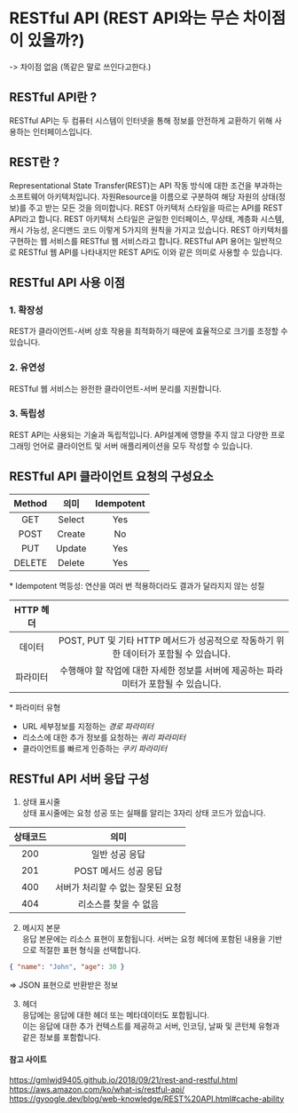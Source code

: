# RESTful API (REST API와는 무슨 차이점이 있을까?)

-> 차이점 없음 (똑같은 말로 쓰인다고한다.)

## RESTful API란 ?

RESTful API는 두 컴퓨터 시스템이 인터넷을 통해 정보를 안전하게 교환하기 위해 사용하는 인터페이스입니다.

## REST란 ?

Representational State Transfer(REST)는 API 작동 방식에 대한 조건을 부과하는 소프트웨어 아키텍처입니다.
자원Resource을 이름으로 구분하여 해당 자원의 상태(정보)를 주고 받는 모든 것을 의미합니다.
REST 아키텍처 스타일을 따르는 API를 REST API라고 합니다.
REST 아키텍처 스타일은 균일한 인터페이스, 무상태, 계층화 시스템, 캐시 가능성, 온디맨드 코드 이렇게 5가지의 원칙을 가지고 있습니다.
REST 아키텍처를 구현하는 웹 서비스를 RESTful 웹 서비스라고 합니다.
RESTful API 용어는 일반적으로 RESTful 웹 API를 나타내지만 REST API도 이와 같은 의미로 사용할 수 있습니다.

## RESTful API 사용 이점

### 1. 확장성

REST가 클라이언트-서버 상호 작용을 최적화하기 때문에 효율적으로 크기를 조정할 수 있습니다.

### 2. 유연성

RESTful 웹 서비스는 완전한 클라이언트-서버 분리를 지원합니다.

### 3. 독립성

REST API는 사용되는 기술과 독립적입니다.
API설계에 영향을 주지 않고 다양한 프로그래밍 언어로 클라이언트 및 서버 애플리케이션을 모두 작성할 수 있습니다.

## RESTful API 클라이언트 요청의 구성요소

| Method |  의미  | Idempotent |
| :----: | :----: | :--------: |
|  GET   | Select |    Yes     |
|  POST  | Create |     No     |
|  PUT   | Update |    Yes     |
| DELETE | Delete |    Yes     |

\* Idempotent 멱등성: 연산을 여러 번 적용하더라도 결과가 달라지지 않는 성질

| HTTP 헤더 |                                                                                       |
| :-------: | :-----------------------------------------------------------------------------------: |
|  데이터   | POST, PUT 및 기타 HTTP 메서드가 성공적으로 작동하기 위한 데이터가 포함될 수 있습니다. |
| 파라미터  | 수행해야 할 작업에 대한 자세한 정보를 서버에 제공하는 파라미터가 포함될 수 있습니다.  |

\* 파라미터 유형

- URL 세부정보를 지정하는 _경로 파라미터_
- 리소스에 대한 추가 정보를 요청하는 _쿼리 파라미터_
- 클라이언트를 빠르게 인증하는 _쿠키 파라미터_

## RESTful API 서버 응답 구성

1. 상태 표시줄
   <br/>
   상태 표시줄에는 요청 성공 또는 실패를 알리는 3자리 상태 코드가 있습니다.

| 상태코드 |               의미                |
| :------: | :-------------------------------: |
|   200    |          일반 성공 응답           |
|   201    |       POST 메서드 성공 응답       |
|   400    | 서버가 처리할 수 없는 잘못된 요청 |
|   404    |       리소스를 찾을 수 없음       |

2. 메시지 본문
   <br />
   응답 본문에는 리소스 표현이 포함됩니다.
   서버는 요청 헤더에 포함된 내용을 기반으로 적절한 표현 형식을 선택합니다.

```json
{ "name": "John", "age": 30 }
```

=> JSON 표현으로 반환받은 정보

3. 헤더
   <br />
   응답에는 응답에 대한 헤더 또는 메타데이터도 포합됩니다.
   <br />
   이는 응답에 대한 추가 컨텍스트를 제공하고 서버, 인코딩, 날짜 및 콘턴체 유형과 같은 정보를 포함합니다.

#### 참고 사이트

https://gmlwjd9405.github.io/2018/09/21/rest-and-restful.html
<br />
https://aws.amazon.com/ko/what-is/restful-api/
<br />
https://gyoogle.dev/blog/web-knowledge/REST%20API.html#cache-ability
